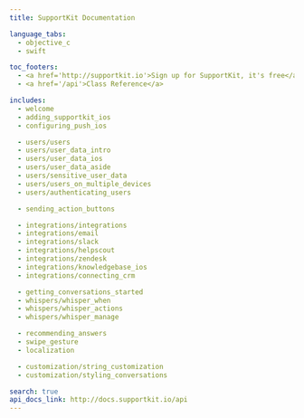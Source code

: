 ```yaml
---
title: SupportKit Documentation

language_tabs:
  - objective_c
  - swift

toc_footers:
  - <a href='http://supportkit.io'>Sign up for SupportKit, it's free</a>
  - <a href='/api'>Class Reference</a>

includes:
  - welcome
  - adding_supportkit_ios
  - configuring_push_ios

  - users/users
  - users/user_data_intro
  - users/user_data_ios
  - users/user_data_aside
  - users/sensitive_user_data
  - users/users_on_multiple_devices
  - users/authenticating_users

  - sending_action_buttons

  - integrations/integrations
  - integrations/email
  - integrations/slack
  - integrations/helpscout
  - integrations/zendesk
  - integrations/knowledgebase_ios
  - integrations/connecting_crm

  - getting_conversations_started
  - whispers/whisper_when
  - whispers/whisper_actions
  - whispers/whisper_manage

  - recommending_answers
  - swipe_gesture
  - localization

  - customization/string_customization
  - customization/styling_conversations

search: true
api_docs_link: http://docs.supportkit.io/api
---
```


